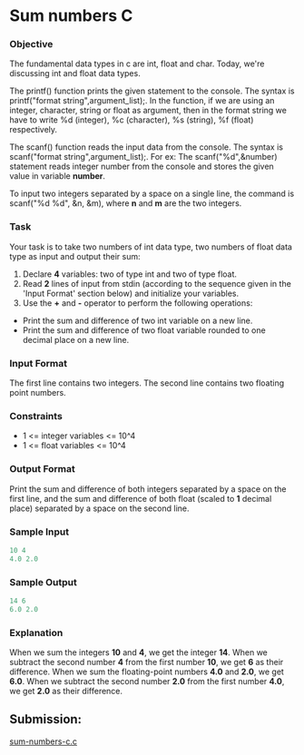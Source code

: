 # Sum numbers C

### Objective

The fundamental data types in c are int, float and char. Today, we're discussing int and float data types.

The printf() function prints the given statement to the console. The syntax is printf("format string",argument_list);. In the function, if we are using an integer, character, string or float as argument, then in the format string we have to write %d (integer), %c (character), %s (string), %f (float) respectively.

The scanf() function reads the input data from the console. The syntax is scanf("format string",argument_list);. For ex: The scanf("%d",&number) statement reads integer number from the console and stores the given value in variable **number**.

To input two integers separated by a space on a single line, the command is scanf("%d %d", &n, &m), where **n** and **m** are the two integers.

### Task

Your task is to take two numbers of int data type, two numbers of float data type as input and output their sum:

1. Declare **4** variables: two of type int and two of type float.
2. Read **2** lines of input from stdin (according to the sequence given in the 'Input Format' section below) and initialize your  variables.
3. Use the **+** and **-** operator to perform the following operations:
- Print the sum and difference of two int variable on a new line.
- Print the sum and difference of two float variable rounded to one decimal place on a new line.

### Input Format

The first line contains two integers.
The second line contains two floating point numbers.

### Constraints

- 1 <= integer variables <= 10^4
- 1 <= float variables <= 10^4

### Output Format

Print the sum and difference of both integers separated by a space on the first line, and the sum and difference of both float (scaled to **1** decimal place) separated by a space on the second line.

### Sample Input

~~~c
10 4
4.0 2.0
~~~

### Sample Output

~~~c
14 6
6.0 2.0
~~~


### Explanation

When we sum the integers **10** and **4**, we get the integer **14**. When we subtract the second number **4** from the first number **10**, we get **6** as their difference.
When we sum the floating-point numbers **4.0** and **2.0**, we get **6.0**. When we subtract the second number **2.0** from the first number **4.0**, we get **2.0** as their difference.

## Submission:

[sum-numbers-c.c](https://github.com/danipishinin/HackerRank/blob/main/c/sum-numbers-c.c)
